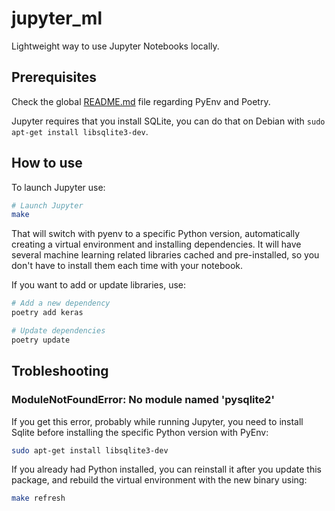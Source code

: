 # jupyter_ml

Lightweight way to use Jupyter Notebooks locally.

## Prerequisites

Check the global [README.md](../README.md) file regarding PyEnv and Poetry.

Jupyter requires that you install SQLite, you can do that on Debian with `sudo apt-get install libsqlite3-dev`.

## How to use

To launch Jupyter use:
```bash
# Launch Jupyter
make
```

That will switch with pyenv to a specific Python version, automatically creating a virtual environment and installing dependencies. It will have several machine learning related libraries cached and pre-installed, so you don't have to install them each time with your notebook.

If you want to add or update libraries, use:
```bash
# Add a new dependency
poetry add keras

# Update dependencies
poetry update
```

## Trobleshooting

### ModuleNotFoundError: No module named 'pysqlite2'

If you get this error, probably while running Jupyter, you need to install Sqlite before installing the specific Python version with PyEnv:

```bash
sudo apt-get install libsqlite3-dev
```

If you already had Python installed, you can reinstall it after you update this package, and rebuild the virtual environment with the new binary using:

```bash
make refresh
```
